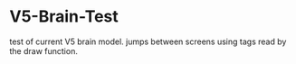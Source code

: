 # V5-Brain-Test
test of current V5 brain model. jumps between screens using tags read by the draw function.
